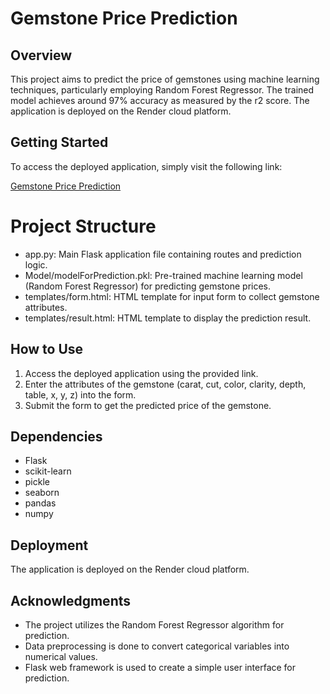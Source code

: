 # Gemstone Price Prediction

## Overview

This project aims to predict the price of gemstones using machine learning techniques, particularly employing Random Forest Regressor. The trained model achieves around 97% accuracy as measured by the r2 score. The application is deployed on the Render cloud platform.

## **Getting Started**

To access the deployed application, simply visit the following link:

[Gemstone Price Prediction](https://gemstone-price-prediction-6x5z.onrender.com)

# Project Structure

* app.py: Main Flask application file containing routes and prediction logic.
* Model/modelForPrediction.pkl: Pre-trained machine learning model (Random Forest Regressor) for predicting gemstone prices.
* templates/form.html: HTML template for input form to collect gemstone attributes.
* templates/result.html: HTML template to display the prediction result.

## How to Use

1. Access the deployed application using the provided link.
2. Enter the attributes of the gemstone (carat, cut, color, clarity, depth, table, x, y, z) into the form.
3. Submit the form to get the predicted price of the gemstone.

## Dependencies

* Flask
* scikit-learn
* pickle
* seaborn
* pandas
* numpy

## Deployment

The application is deployed on the Render cloud platform.

## Acknowledgments

* The project utilizes the Random Forest Regressor algorithm for prediction.
* Data preprocessing is done to convert categorical variables into numerical values.
* Flask web framework is used to create a simple user interface for prediction.
